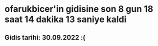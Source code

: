 # ofarukbicer'in gidisine son 8 gun 18 saat 14 dakika 13 saniye kaldi

## Gidis tarihi: 30.09.2022 :(